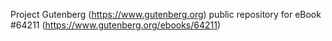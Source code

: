 Project Gutenberg (https://www.gutenberg.org) public repository for eBook #64211 (https://www.gutenberg.org/ebooks/64211)
